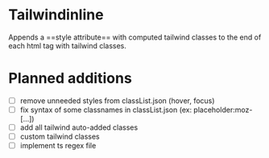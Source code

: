 # Tailwindinline
Appends a ==style attribute== with computed tailwind classes to the end of each html tag with tailwind classes.

# Planned additions
- [ ] remove unneeded styles from classList.json (hover, focus)
- [ ] fix syntax of some classnames in classList.json (ex: placeholder:moz-[...])
- [ ] add all tailwind auto-added classes
- [ ] custom tailwind classes
- [ ] implement ts regex file